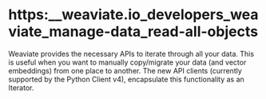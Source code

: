 # https:\_\_weaviate.io_developers_weaviate_manage-data_read-all-objects

Weaviate provides the necessary APIs to iterate through all your data. This is useful when you want to manually copy/migrate your data (and vector embeddings) from one place to another. The new API clients (currently supported by the Python Client v4), encapsulate this functionality as an Iterator.
